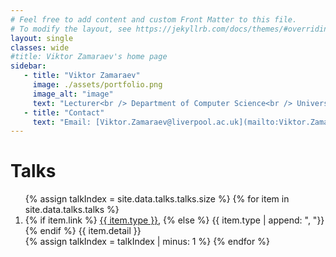 ```yaml
---
# Feel free to add content and custom Front Matter to this file.
# To modify the layout, see https://jekyllrb.com/docs/themes/#overriding-theme-defaults
layout: single
classes: wide
#title: Viktor Zamaraev's home page
sidebar:
   - title: "Viktor Zamaraev"
     image: ./assets/portfolio.png
     image_alt: "image"
     text: "Lecturer<br /> Department of Computer Science<br /> University of Liverpool"
   - title: "Contact"
     text: "Email: [Viktor.Zamaraev@liverpool.ac.uk](mailto:Viktor.Zamaraev@liverpool.ac.uk)"
---
```


# Talks

<ol class="talks_list">
{% assign talkIndex = site.data.talks.talks.size %}
{% for item in site.data.talks.talks %}
  <li value="{{ talkIndex }}">
    <span class="pub_title">
        {% if item.link %}
            <a target="_blank" rel="nofollow" href="{{ item.link }}">{{ item.type }}</a>,
        {% else %}
            {{ item.type | append: ", "}}
        {% endif %}
    </span>
    <span class="pub_details">
        {{ item.detail }}
    </span>
  </li>
  {% assign talkIndex = talkIndex | minus: 1 %}
{% endfor %}
</ol>